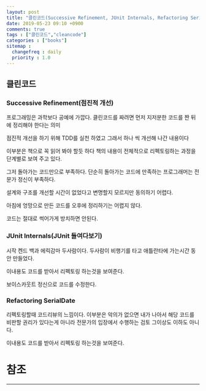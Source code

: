 ```yaml
---
layout: post
title: "클린코드(Successive Refinement, JUnit Internals, Refactoring SerialDate)"
date: 2019-05-23 09:10 +0900
comments: true
tags : ["클린코드","cleancode"]
categories : ["books"]
sitemap :
  changefreq : daily
  priority : 1.0
---
```


## 클린코드

### Successive Refinement(점진적 개선)

프로그래밍은 과학보다 공예에 가깝다. 클린코드를 짜려면 먼저 지저분한 코드를 짠 뒤에 정리해야 한다는 의미

점진적 개선을 하기 위해 TDD를 실천 하였고 그래서 하나 씩 개선해 나간 내용이다 

이부분은 책으로 꼭 읽어 봐야 할듯 하다 책의 내용이 전체적으로 리펙토링하는 과정을 단계별로 보여 주고 있다.

그저 돌아가는 코드만으로 부족하다. 단순히 돌아가는 코드에 만족하는 프로그래머는 전문가 정신이 부족하다. 

설계와 구조를 개선할 시간이 없었다고 변명할지 모르지만 동의하기 어렵다.

아침에 엉망으로 만든 코드를 오후에 정리하기는 어렵지 않다.

코드는 절대로 썩어가게 방치하면 안된다.

### JUnit Internals(JUnit 들여다보기)

시작 켄드 백과 에릭감마 두사람이다. 두사람이 비행기를 타고 애틀란타에 가는시간 동안 만들었다.

이내용도 코드를 받아서 리펙토링 하는것을 보여준다.

보이스카웃트 정신으로 코드를 수정한다.

### Refactoring SerialDate

리펙토링할때 코드리뷰의 느낌이다. 이부분은 악의가 없으면 내가 나아서 해당 코드를 비판할 권리가 있다는게 아니라 
전문가의 입장에서 수행하는 검토 그이상도 이하도 아니다. 

이내용도 코드를 받아서 리펙토링 하는것을 보여준다.


# 참조
-----



